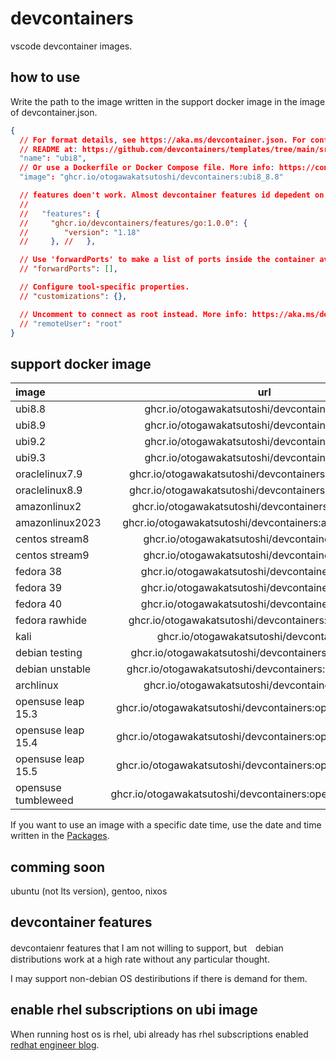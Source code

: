 # devcontainers

vscode devcontainer images.

## how to use

Write the path to the image written in the support docker image in the image of devcontainer.json.

```jsonc:.devcontainer/devcontainer.json
{
  // For format details, see https://aka.ms/devcontainer.json. For config options, see the
  // README at: https://github.com/devcontainers/templates/tree/main/src/debian
  "name": "ubi8",
  // Or use a Dockerfile or Docker Compose file. More info: https://containers.dev/guide/dockerfile
  "image": "ghcr.io/otogawakatsutoshi/devcontainers:ubi8_8.8"

  // features doen't work. Almost devcontainer features id depedent on apt package.
  // 
  //   "features": {
  //     "ghcr.io/devcontainers/features/go:1.0.0": {
  //        "version": "1.18"
  //     }, //   },

  // Use 'forwardPorts' to make a list of ports inside the container available locally.
  // "forwardPorts": [],

  // Configure tool-specific properties.
  // "customizations": {},

  // Uncomment to connect as root instead. More info: https://aka.ms/dev-containers-non-root.
  // "remoteUser": "root"
}
```

## support docker image

| image             | url                                                    | stability |
| :---              | :---:                                                  | ---:      |
| ubi8.8            | ghcr.io/otogawakatsutoshi/devcontainers:ubi8_8.8       | stable    |
| ubi8.9            | ghcr.io/otogawakatsutoshi/devcontainers:ubi8_8.9       | stable    |
| ubi9.2            | ghcr.io/otogawakatsutoshi/devcontainers:ubi9_9.2       | stable    |
| ubi9.3            | ghcr.io/otogawakatsutoshi/devcontainers:ubi9_9.3       | stable    |
| oraclelinux7.9    | ghcr.io/otogawakatsutoshi/devcontainers:oraclelinux_7.9| unstable  |
| oraclelinux8.9    | ghcr.io/otogawakatsutoshi/devcontainers:oraclelinux_8.9| stable    |
| amazonlinux2      | ghcr.io/otogawakatsutoshi/devcontainers:amazonlinux2   | unstable  |
| amazonlinux2023   | ghcr.io/otogawakatsutoshi/devcontainers:amazonlinux2023| stable    |
| centos stream8    | ghcr.io/otogawakatsutoshi/devcontainers:centos8s       | stable    |
| centos stream9    | ghcr.io/otogawakatsutoshi/devcontainers:centos9s       | stable    |
| fedora 38         | ghcr.io/otogawakatsutoshi/devcontainers:fedora_38      | stable    |
| fedora 39         | ghcr.io/otogawakatsutoshi/devcontainers:fedora_39      | stable    |
| fedora 40         | ghcr.io/otogawakatsutoshi/devcontainers:fedora_40      | stable    |
| fedora rawhide    | ghcr.io/otogawakatsutoshi/devcontainers:fedora_rawhide | stable    |
| kali              | ghcr.io/otogawakatsutoshi/devcontainers:kali           | stable    |
| debian testing    | ghcr.io/otogawakatsutoshi/devcontainers:debian_testing | unstable  |
| debian unstable   | ghcr.io/otogawakatsutoshi/devcontainers:debian_unstable|experimental |
| archlinux         | ghcr.io/otogawakatsutoshi/devcontainers:archlinux      | stable    |
| opensuse leap 15.3| ghcr.io/otogawakatsutoshi/devcontainers:opensuse_leap_15.3 | unstable  |
| opensuse leap 15.4| ghcr.io/otogawakatsutoshi/devcontainers:opensuse_leap_15.4 | unstable  |
| opensuse leap 15.5| ghcr.io/otogawakatsutoshi/devcontainers:opensuse_leap_15.5 | unstable  |
| opensuse tumbleweed| ghcr.io/otogawakatsutoshi/devcontainers:opensuse_tumbleweed | unstable  |

If you want to use an image with a specific date time, use the date and time written in the [Packages](https://github.com/otogawakatsutoshi/devcontainers/pkgs/container/devcontainers).

## comming soon

ubuntu (not lts version), gentoo, nixos

## devcontainer features

devcontaienr features that I am not willing to support, but　debian distributions work at a high rate without any particular thought.

I may support non-debian OS destiributions if there is demand for them.

## enable rhel subscriptions on ubi image

When running host os is rhel, ubi already has rhel subscriptions enabled [redhat engineer blog](https://rheb.hatenablog.com/entry/2020/06/11/RHUBI-subscription).
